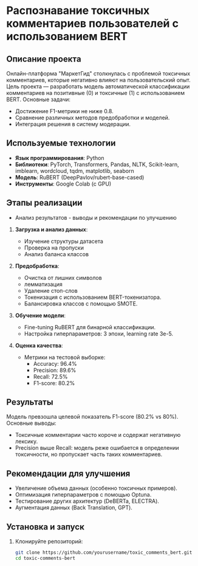 # Распознавание токсичных комментариев пользователей с использованием BERT

## Описание проекта
Онлайн-платформа "МаркетГид" столкнулась с проблемой токсичных комментариев, которые негативно влияют на пользовательский опыт. Цель проекта — разработать модель автоматической классификации комментариев на позитивные (0) и токсичные (1) с использованием BERT. Основные задачи:
- Достижение F1-метрики не ниже 0.8.
- Сравнение различных методов предобработки и моделей.
- Интеграция решения в систему модерации.

## Используемые технологии
- **Язык программирования**: Python
- **Библиотеки**: PyTorch, Transformers, Pandas, NLTK, Scikit-learn, imblearn, wordcloud, tqdm, matplotlib, seaborn
- **Модель**: RuBERT (DeepPavlov/rubert-base-cased)
- **Инструменты**: Google Colab (с GPU)

## Этапы реализации

- Анализ результатов - выводы и рекомендации по улучшению
1. **Загрузка и анализ данных**:
   - Изучение структуры датасета
   - Проверка на пропуски
   - Анализ баланса классов

2. **Предобработка**:
   - Очистка от лишних символов
   - лемматизация
   - Удаление стоп-слов
   - Токенизация с использованием BERT-токенизатора.
   - Балансировка классов с помощью SMOTE.

3. **Обучение модели**:
   - Fine-tuning RuBERT для бинарной классификации.
   - Настройка гиперпараметров: 3 эпохи, learning rate 3e-5.

4. **Оценка качества**:
   - Метрики на тестовой выборке:
     - Accuracy: 96.4%
     - Precision: 89.6%
     - Recall: 72.5%
     - F1-score: 80.2%

## Результаты
Модель превзошла целевой показатель F1-score (80.2% vs 80%). Основные выводы:
- Токсичные комментарии часто короче и содержат негативную лексику.
- Precision выше Recall: модель реже ошибается в определении токсичности, но пропускает часть таких комментариев.

## Рекомендации для улучшения
- Увеличение объема данных (особенно токсичных примеров).
- Оптимизация гиперпараметров с помощью Optuna.
- Тестирование других архитектур (DeBERTa, ELECTRA).
- Аугментация данных (Back Translation, GPT).

## Установка и запуск
1. Клонируйте репозиторий:
   ```bash
   git clone https://github.com/yourusername/toxic_comments_bert.git
   cd toxic-comments-bert
